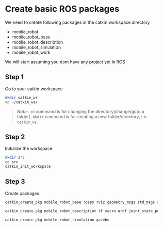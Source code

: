 # Create basic ROS packages

We need to create following packages in the catkin workspace directory
 - mobile_robot
 - mobile_robot_base
 - mobile_robot_description
 - mobile_robot_simulation
 - mobile_robot_work

We will start assuming you dont have any project yet in ROS
## Step 1
Go to your catkin workspace
```bash
mkdir catkin_ws
cd ~/catkin_ws/
```
> *Note :* `cd` command is for changing the directory(change/goto a folder). `mkdir` command is for creating a new folder/directory, i.e. `catkin_ws`.

## Step 2
Initialize the workspace

```bash
mkdir src
cd src
catkin_init_workspace
```

## Step 3
Create packages

```bash
catkin_create_pkg mobile_robot_base rospy rviz geometry_msgs std_msgs sensor_msgs

catkin_create_pkg mobile_robot_description tf xacro urdf joint_state_publisher robot_state_publisher

catkin_create_pkg mobile_robot_simulation gazebo
```
